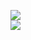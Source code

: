 [![](https://img.shields.io/badge/Made%20With-Github%20Spray-lightgrey.svg?style=for-the-badge&logo=github)](https://github.com/Annihil/github-spray#4670)  
[![](https://i.imgur.com/2DrTn0Z.gif)](https://github.com/Annihil/github-spray)
